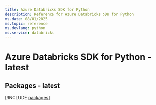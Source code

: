 ```yaml
---
title: Azure Databricks SDK for Python
description: Reference for Azure Databricks SDK for Python
ms.date: 08/01/2025
ms.topic: reference
ms.devlang: python
ms.service: databricks
---
```

# Azure Databricks SDK for Python - latest
## Packages - latest
[!INCLUDE [packages](databricks-index.md)]
